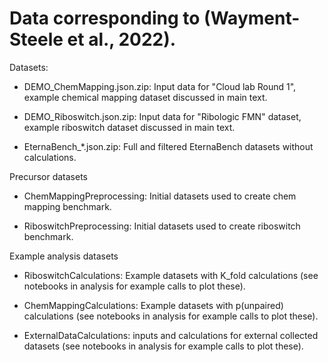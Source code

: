 # Data corresponding to (Wayment-Steele et al., 2022).

Datasets:

- DEMO_ChemMapping.json.zip: Input data for "Cloud lab Round 1", example chemical mapping dataset discussed in main text.

- DEMO_Riboswitch.json.zip: Input data for "Ribologic FMN" dataset, example riboswitch dataset discussed in main text.

- EternaBench_*.json.zip: Full and filtered EternaBench datasets without calculations.

Precursor datasets

- ChemMappingPreprocessing: Initial datasets used to create chem mapping benchmark.

- RiboswitchPreprocessing: Initial datasets used to create riboswitch benchmark.

Example analysis datasets

- RiboswitchCalculations: Example datasets with K_fold calculations (see notebooks in analysis for example calls to plot these).

- ChemMappingCalculations: Example datasets with p(unpaired) calculations (see notebooks in analysis for example calls to plot these).

- ExternalDataCalculations: inputs and calculations for external collected datasets (see notebooks in analysis for example calls to plot these).